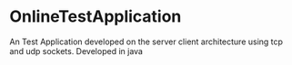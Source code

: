 # OnlineTestApplication
An Test Application developed on the server client architecture using tcp and udp sockets. Developed in java
